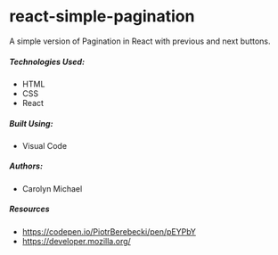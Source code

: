 # react-simple-pagination

A simple version of Pagination in React with previous and next buttons.


##### Technologies Used:
* HTML
* CSS
* React

##### Built Using:
* Visual Code

##### Authors:
* Carolyn Michael

##### Resources
* https://codepen.io/PiotrBerebecki/pen/pEYPbY 
* https://developer.mozilla.org/